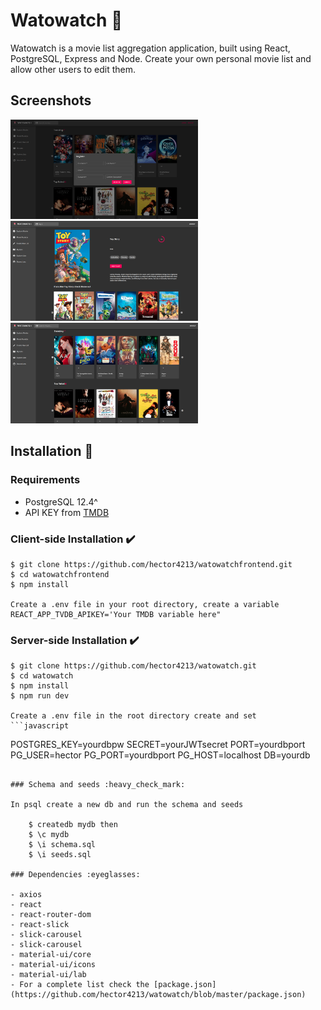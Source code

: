 # Watowatch :movie_camera:

Watowatch is a movie list aggregation application, built using React, PostgreSQL, Express and Node. Create your own personal movie list and allow other users to edit them.

## Screenshots

<img src='screenshots/register.png' width='300'>
<img src='screenshots/details.png' width='300'>
<img src='screenshots/explore.png' width='300'>

## Installation :file_folder:

### Requirements

- PostgreSQL 12.4^
- API KEY from [TMDB](https://developers.themoviedb.org/3)

### Client-side Installation :heavy_check_mark:

    $ git clone https://github.com/hector4213/watowatchfrontend.git
    $ cd watowatchfrontend
    $ npm install
    
    Create a .env file in your root directory, create a variable REACT_APP_TVDB_APIKEY='Your TMDB variable here" 

### Server-side Installation :heavy_check_mark:

    $ git clone https://github.com/hector4213/watowatch.git
    $ cd watowatch
    $ npm install
    $ npm run dev
    
    Create a .env file in the root directory create and set
    ```javascript
POSTGRES_KEY=yourdbpw
SECRET=yourJWTsecret
PORT=yourdbport
PG_USER=hector
PG_PORT=yourdbport
PG_HOST=localhost
DB=yourdb
```

### Schema and seeds :heavy_check_mark:

In psql create a new db and run the schema and seeds

    $ createdb mydb then
    $ \c mydb
    $ \i schema.sql
    $ \i seeds.sql

### Dependencies :eyeglasses:

- axios
- react
- react-router-dom
- react-slick
- slick-carousel
- slick-carousel
- material-ui/core
- material-ui/icons
- material-ui/lab
- For a complete list check the [package.json](https://github.com/hector4213/watowatch/blob/master/package.json)
